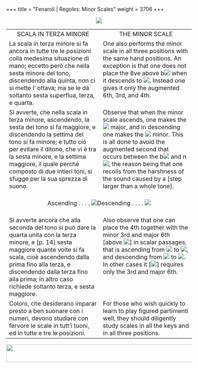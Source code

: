 +++
title = "Fenaroli | Regoles: Minor Scales"
weight = 3706
+++

<body>
<p align="center"><img src="../../PrevIndexNextTop.jpg" border="0" usemap="#Map"></p>
<map name="Map">
  <area shape="rect" coords="28,0,122,22" href="regoleP4.htm">
  <area shape="rect" coords="437,0,532,22" href="index.htm">
  <area shape="rect" coords="830,0,920,22" href="regoleP6.htm">
</map>
<table width="850" align="center" cellpadding="5" cellspacing="5">
  <colgroup>
  <col width="425">
  <col width="425">
  </colgroup>
  <tbody><tr>
    <td valign="top" align="center">SCALA IN TERZA MINORE<br></td>
    <td valign="top" align="center">THE MINOR SCALE </td>
  </tr><tr>
    <td valign="top">La scala in terza minore si fa ancora in tutte tre le posizioni colla medesima situazione di mano; eccetto però che nella sesta minore del tono, discendendo alla quinta, non ci si mette l’ ottava; ma se le dà soltanto sesta superflua, terza, e quarta.</td>
    <td valign="top">One also performs the minor scale in all three positions with the same hand positions. An exception is that one does not place the 8ve above b<img src="BassSix.gif"> when it descends to <img src="BassFive.gif">. Instead one gives it only the augmented 6th, 3rd, and 4th.</td>
  </tr><tr>
    <td valign="top">Si avverte, che nella scala in terza minore, ascendendo, la sesta del tono si fa maggiore, e discendendo la settima del tono si fa minore; e tutto ciò per evitare il ditono, che vi è tra la sesta minore, e la settima maggiore, il quale perchè composto di due intieri toni, si sfugge per la sua sprezza di suono.</td>
    <td valign="top">Observe that when the minor scale ascends, one makes the <img src="BassSix.gif"> major, and in descending one makes the <img src="BassSeven.gif"> minor. This is all done to avoid the augmented second that occurs between the b<img src="BassSix.gif"> and n<img src="BassSeven.gif">, the reason being that one recoils from the harshness of the sound caused by a [step larger than a whole tone].</td>
  </tr><tr>
    <td colspan="2" align="center"><br>
      Ascending . . . . <img src="images/ExampleP13asc.gif">Descending . . . . <img src="images/ExampleP13desc.gif"><br>
      <br></td>
  </tr><tr>
    <td valign="top">Si avverte ancora che alla seconda del tono si può dare la quarta unita con la terza minore, e [p. 14] sesta maggiore quante volte si fa scala, cioè ascendendo dalla prima fino alla terza, e discendendo dalla terza fino alla prima; in altro caso richiede soltanto terza, e sesta maggiore.</td>
    <td valign="top">Also observe that one can place the 4th together with the minor 3rd and major 6th [above <img src="BassTwo.gif">] in scalar passages, that is ascending from <img src="BassOne.gif"> to <img src="BassThree.gif">, and descending from <img src="BassThree.gif"> to <img src="BassOne.gif">. In other cases it [<img src="BassTwo.gif">] requires only the 3rd and major 6th.</td>
  </tr><tr>
    <td valign="top">Coloro, che desiderano imparar presto a ben suonare con i numeri, devono studiare con fervore le scale in tutt’i tuoni, ed in tutte e tre le posizioni.</td>
    <td valign="top">For those who wish quickly to learn to play figured partimenti well, they should diligently study scales in all the keys and in all three positions.</td>
</tr></tbody></table>
<p align="center"><img src="../../PrevIndexNextBot.jpg" width="962" height="48" border="0" usemap="#Map3"></p>
<map name="Map3">
  <area shape="rect" coords="29,25,123,47" href="regoleP4.htm">
  <area shape="rect" coords="435,25,530,47" href="index.htm">
  <area shape="rect" coords="831,25,921,47" href="regoleP6.htm">
</map>


</body>
